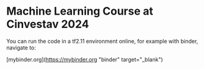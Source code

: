 # Machine Learning Course at Cinvestav 2024


You can run the code in a tf2.11 environment online, for example with binder, navigate to:

[mybinder.org](https://mybinder.org "binder" target="_blank")



